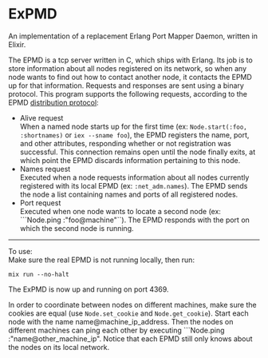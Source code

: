ExPMD
=====

An implementation of a replacement Erlang Port Mapper Daemon, written in Elixir.  

The EPMD is a tcp server written in C, which ships with Erlang. Its job is to store information about all nodes registered on its network, so when any node wants to find out how to contact another node, it contacts the EPMD up for that information. Requests and responses are sent using a binary protocol. This program supports the following requests, according to the EPMD [distribution protocol](http://www.erlang.org/doc/apps/erts/erl_dist_protocol.html):  

* Alive request  
When a named node starts up for the first time (ex: ```Node.start(:foo, :shortnames)``` or ```iex --sname foo```), the EPMD registers the name, port, and other attributes, responding whether or not registration was successful. This connection remains open until the node finally exits, at which point the EPMD discards information pertaining to this node.   
*  Names request  
Executed when a node requests information about all nodes currently registered with its local EPMD (ex: ```:net_adm.names```). The EPMD sends the node a list containing names and ports of all registered nodes.    
* Port request  
Executed when one node wants to locate a second node (ex: ```Node.ping :"foo@machine"``). The EPMD responds with the port on which the second node is running.  

-----------  

To use:  
Make sure the real EPMD is not running locally, then run:  
```
mix run --no-halt
```  
The ExPMD is now up and running on port 4369.

In order to coordinate between nodes on different machines, make sure the cookies are equal (use ```Node.set_cookie``` and ```Node.get_cookie```). Start each node with the name name@machine_ip_address. Then the nodes on different machines can ping each other by executing ```Node.ping :"name@other_machine_ip". Notice that each EPMD still only knows about the nodes on its local network.
